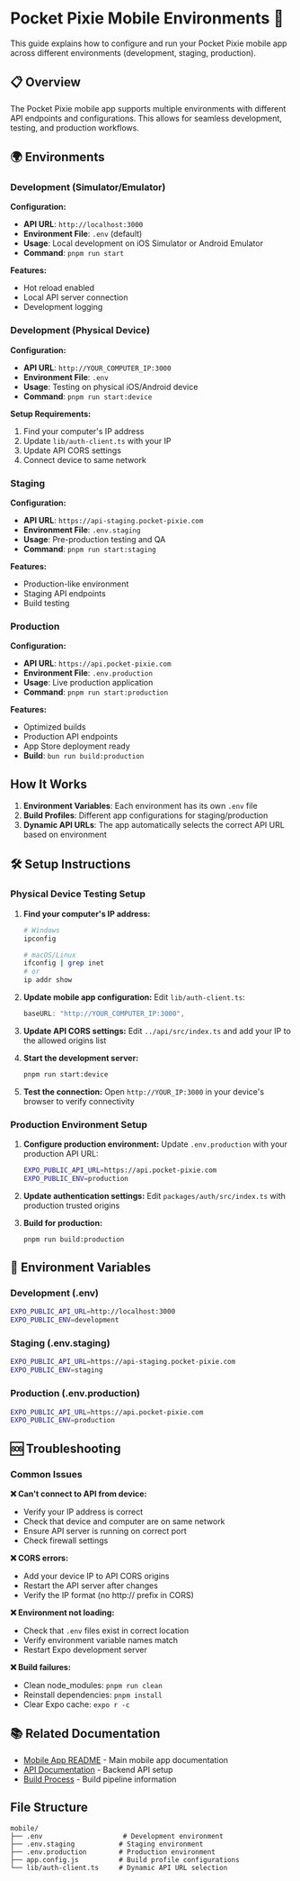 # Pocket Pixie Mobile Environments 📱

This guide explains how to configure and run your Pocket Pixie mobile app across different environments (development, staging, production).

## 📋 Overview

The Pocket Pixie mobile app supports multiple environments with different API endpoints and configurations. This allows for seamless development, testing, and production workflows.

## 🌍 Environments

### Development (Simulator/Emulator)

**Configuration:**

- **API URL**: `http://localhost:3000`
- **Environment File**: `.env` (default)
- **Usage**: Local development on iOS Simulator or Android Emulator
- **Command**: `pnpm run start`

**Features:**

- Hot reload enabled
- Local API server connection
- Development logging

### Development (Physical Device)

**Configuration:**

- **API URL**: `http://YOUR_COMPUTER_IP:3000`
- **Environment File**: `.env`
- **Usage**: Testing on physical iOS/Android device
- **Command**: `pnpm run start:device`

**Setup Requirements:**

1. Find your computer's IP address
2. Update `lib/auth-client.ts` with your IP
3. Update API CORS settings
4. Connect device to same network

### Staging

**Configuration:**

- **API URL**: `https://api-staging.pocket-pixie.com`
- **Environment File**: `.env.staging`
- **Usage**: Pre-production testing and QA
- **Command**: `pnpm run start:staging`

**Features:**

- Production-like environment
- Staging API endpoints
- Build testing

### Production

**Configuration:**

- **API URL**: `https://api.pocket-pixie.com`
- **Environment File**: `.env.production`
- **Usage**: Live production application
- **Command**: `pnpm run start:production`

**Features:**

- Optimized builds
- Production API endpoints
- App Store deployment ready
- **Build**: `bun run build:production`

## How It Works

1. **Environment Variables**: Each environment has its own `.env` file
2. **Build Profiles**: Different app configurations for staging/production
3. **Dynamic API URLs**: The app automatically selects the correct API URL based on environment

## 🛠️ Setup Instructions

### Physical Device Testing Setup

1. **Find your computer's IP address:**

   ```bash
   # Windows
   ipconfig

   # macOS/Linux
   ifconfig | grep inet
   # or
   ip addr show
   ```

2. **Update mobile app configuration:**
   Edit `lib/auth-client.ts`:

   ```typescript
   baseURL: "http://YOUR_COMPUTER_IP:3000",
   ```

3. **Update API CORS settings:**
   Edit `../api/src/index.ts` and add your IP to the allowed origins list

4. **Start the development server:**

   ```bash
   pnpm run start:device
   ```

5. **Test the connection:**
   Open `http://YOUR_IP:3000` in your device's browser to verify connectivity

### Production Environment Setup

1. **Configure production environment:**
   Update `.env.production` with your production API URL:

   ```bash
   EXPO_PUBLIC_API_URL=https://api.pocket-pixie.com
   EXPO_PUBLIC_ENV=production
   ```

2. **Update authentication settings:**
   Edit `packages/auth/src/index.ts` with production trusted origins

3. **Build for production:**
   ```bash
   pnpm run build:production
   ```

## 🔧 Environment Variables

### Development (.env)

```bash
EXPO_PUBLIC_API_URL=http://localhost:3000
EXPO_PUBLIC_ENV=development
```

### Staging (.env.staging)

```bash
EXPO_PUBLIC_API_URL=https://api-staging.pocket-pixie.com
EXPO_PUBLIC_ENV=staging
```

### Production (.env.production)

```bash
EXPO_PUBLIC_API_URL=https://api.pocket-pixie.com
EXPO_PUBLIC_ENV=production
```

## 🆘 Troubleshooting

### Common Issues

**❌ Can't connect to API from device:**

- Verify your IP address is correct
- Check that device and computer are on same network
- Ensure API server is running on correct port
- Check firewall settings

**❌ CORS errors:**

- Add your device IP to API CORS origins
- Restart the API server after changes
- Verify the IP format (no http:// prefix in CORS)

**❌ Environment not loading:**

- Check that `.env` files exist in correct location
- Verify environment variable names match
- Restart Expo development server

**❌ Build failures:**

- Clean node_modules: `pnpm run clean`
- Reinstall dependencies: `pnpm install`
- Clear Expo cache: `expo r -c`

## 📚 Related Documentation

- [Mobile App README](../README.md) - Main mobile app documentation
- [API Documentation](../api/README.md) - Backend API setup
- [Build Process](../../BUILD_PROCESS.md) - Build pipeline information

## File Structure

```
mobile/
├── .env                    # Development environment
├── .env.staging           # Staging environment
├── .env.production        # Production environment
├── app.config.js          # Build profile configurations
└── lib/auth-client.ts     # Dynamic API URL selection
```
